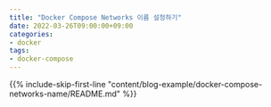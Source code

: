 ```yaml
---
title: "Docker Compose Networks 이름 설정하기"
date: 2022-03-26T09:00:00+09:00
categories:
- docker
tags:
- docker-compose
---
```

{{% include-skip-first-line "content/blog-example/docker-compose-networks-name/README.md" %}}
